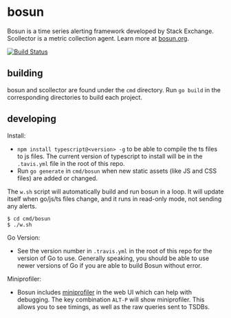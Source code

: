 # bosun

Bosun is a time series alerting framework developed by Stack Exchange. Scollector is a metric collection agent. Learn more at [bosun.org](http://bosun.org).

[![Build Status](https://travis-ci.org/bosun-monitor/bosun.svg?branch=master)](https://travis-ci.org/bosun-monitor/bosun/branches)

## building

bosun and scollector are found under the `cmd` directory. Run `go build` in the corresponding directories to build each project.

## developing

Install:

* `npm install typescript@<version> -g` to be able to compile the ts files to js files. The current version of typescript to install will be in the `.tavis.yml` file in the root of this repo.
* Run `go generate` in `cmd/bosun` when new static assets (like JS and CSS files) are added or changed.

The `w.sh` script will automatically build and run bosun in a loop.
It will update itself when go/js/ts files change, and it runs in read-only mode, not sending any alerts.

```
$ cd cmd/bosun
$ ./w.sh
```

Go Version:
  * See the version number in `.travis.yml` in the root of this repo for the version of Go to use. Generally speaking, you should be able to use newer versions of Go if you are able to build Bosun without error.
  
Miniprofiler:
 * Bosun includes [miniprofiler](https://github.com/MiniProfiler/go) in the web UI which can help with debugging. The key combination `ALT-P` will show miniprofiler. This allows you to see timings, as well as the raw queries sent to TSDBs.
